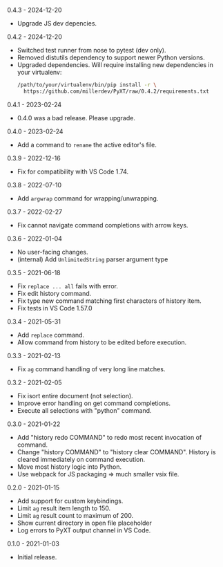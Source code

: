 0.4.3 - 2024-12-20

- Upgrade JS dev depencies.

0.4.2 - 2024-12-20

- Switched test runner from nose to pytest (dev only).
- Removed distutils dependency to support newer Python versions.
- Upgraded dependencies. Will require installing new dependencies in your
  virtualenv:
  ```sh
  /path/to/your/virtualenv/bin/pip install -r \
    https://github.com/millerdev/PyXT/raw/0.4.2/requirements.txt
  ```

0.4.1 - 2023-02-24

- 0.4.0 was a bad release. Please upgrade.

0.4.0 - 2023-02-24

- Add a command to `rename` the active editor's file.

0.3.9 - 2022-12-16

- Fix for compatibility with VS Code 1.74.

0.3.8 - 2022-07-10

- Add `argwrap` command for wrapping/unwrapping.

0.3.7 - 2022-02-27

- Fix cannot navigate command completions with arrow keys.

0.3.6 - 2022-01-04

- No user-facing changes.
- (internal) Add `UnlimitedString` parser argument type

0.3.5 - 2021-06-18

- Fix `replace ... all` fails with error.
- Fix edit history command.
- Fix type new command matching first characters of history item.
- Fix tests in VS Code 1.57.0

0.3.4 - 2021-05-31

- Add `replace` command.
- Allow command from history to be edited before execution.


0.3.3 - 2021-02-13

- Fix `ag` command handling of very long line matches.


0.3.2 - 2021-02-05

- Fix isort entire document (not selection).
- Improve error handling on get command completions.
- Execute all selections with "python" command.


0.3.0 - 2021-01-22

- Add "history redo COMMAND" to redo most recent invocation of command.
- Change "history COMMAND" to "history clear COMMAND". History is cleared
  immediately on command execution.
- Move most history logic into Python.
- Use webpack for JS packaging => much smaller vsix file.


0.2.0 - 2021-01-15

- Add support for custom keybindings.
- Limit `ag` result item length to 150.
- Limit `ag` result count to maximum of 200.
- Show current directory in open file placeholder
- Log errors to PyXT output channel in VS Code.


0.1.0 - 2021-01-03

- Initial release.
